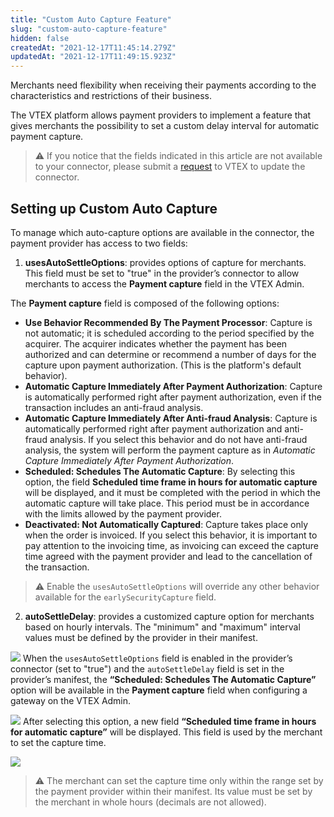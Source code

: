 ```yaml
---
title: "Custom Auto Capture Feature"
slug: "custom-auto-capture-feature"
hidden: false
createdAt: "2021-12-17T11:45:14.279Z"
updatedAt: "2021-12-17T11:49:15.923Z"
---
```


Merchants need flexibility when receiving their payments according to the characteristics and restrictions of their business.

The VTEX platform allows payment providers to implement a feature that gives merchants the possibility to set a custom delay interval for automatic payment capture.

> ⚠️ If you notice that the fields indicated in this article are not available to your connector, please submit a [request](https://help.vtex.com/en/tutorial/opening-tickets-to-vtex-support--16yOEqpO32UQYygSmMSSAM) to VTEX to update the connector.

## Setting up Custom Auto Capture

To manage which auto-capture options are available in the connector, the payment provider has access to two fields:

1. **usesAutoSettleOptions**: provides options of capture for merchants. This field must be set to "true" in the provider’s connector to allow merchants to access the **Payment capture** field in the VTEX Admin.

The **Payment capture** field is composed of the following options:

- **Use Behavior Recommended By The Payment Processor**: Capture is not automatic; it is scheduled according to the period specified by the acquirer. The acquirer indicates whether the payment has been authorized and can determine or recommend a number of days for the capture upon payment authorization. (This is the platform's default behavior).
- **Automatic Capture Immediately After Payment Authorization**: Capture is automatically performed right after payment authorization, even if the transaction includes an anti-fraud analysis.
- **Automatic Capture Immediately After Anti-fraud Analysis**: Capture is automatically performed right after payment authorization and anti-fraud analysis. If you select this behavior and do not have anti-fraud analysis, the system will perform the payment capture as in *Automatic Capture Immediately After Payment Authorization*.
- **Scheduled: Schedules The Automatic Capture**: By selecting this option, the field **Scheduled time frame in hours for automatic capture** will be displayed, and it must be completed with the period in which the automatic capture will take place. This period must be in accordance with the limits allowed by the payment provider.
- **Deactivated: Not Automatically Captured**: Capture takes place only when the order is invoiced. If you select this behavior, it is important to pay attention to the invoicing time, as invoicing can exceed the capture time agreed with the payment provider and lead to the cancellation of the transaction.

> ⚠️ Enable the `usesAutoSettleOptions` will override any other behavior available for the `earlySecurityCapture` field.

2. **autoSettleDelay**: provides a customized capture option for merchants based on hourly intervals. The "minimum" and "maximum" interval values must be defined by the provider in their manifest.

![](https://cdn.jsdelivr.net/gh/vtexdocs/dev-portal-content@main/images/custom-auto-capture-feature-0.JPG)
When the `usesAutoSettleOptions` field is enabled in the provider’s connector (set to "true") and the `autoSettleDelay` field is set in the provider’s manifest, the **“Scheduled: Schedules The Automatic Capture”** option will be available in the **Payment capture** field when configuring a gateway on the VTEX Admin.

![](https://cdn.jsdelivr.net/gh/vtexdocs/dev-portal-content@main/images/custom-auto-capture-feature-1.JPG)
After selecting this option, a new field **“Scheduled time frame in hours for automatic capture”** will be displayed. This field is used by the merchant to set the capture time.

![](https://cdn.jsdelivr.net/gh/vtexdocs/dev-portal-content@main/images/custom-auto-capture-feature-2.JPG)

> ⚠️ The merchant can set the capture time only within the range set by the payment provider within their manifest. Its value must be set by the merchant in whole hours (decimals are not allowed).
